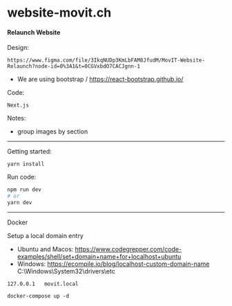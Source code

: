 # website-movit.ch

#### Relaunch Website

Design:

`https://www.figma.com/file/3IkqNUDp3KmLbFAM8JfudM/MovIT-Website-Relaunch?node-id=0%3A1&t=0CGVxbdO7CACJgnn-1`

- We are using bootstrap / https://react-bootstrap.github.io/

Code: 

`Next.js`

Notes:

- group images by section

---

Getting started:

`yarn install`

Run code:

```bash
npm run dev
# or
yarn dev
```


--- 
Docker

Setup a local domain entry

- Ubuntu and Macos:
  https://www.codegrepper.com/code-examples/shell/set+domain+name+for+localhost+ubuntu
- Windows:
  https://ecompile.io/blog/localhost-custom-domain-name
  C:\Windows\System32\drivers\etc
```  
127.0.0.1	movit.local
```

```  
docker-compose up -d
```